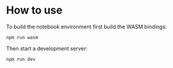 # How to use

To build the notebook environment first build the WASM bindings:

```
npm run wasm
```

Then start a development server:

```
npm run dev
```
